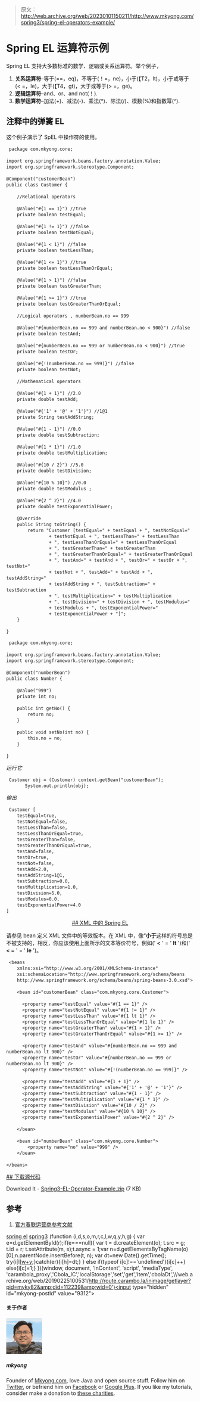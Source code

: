 > 原文：<http://web.archive.org/web/20230101150211/http://www.mkyong.com/spring3/spring-el-operators-example/>

# Spring EL 运算符示例

Spring EL 支持大多数标准的数学、逻辑或关系运算符。举个例子，

1.  **关系运算符**–等于(==，eq)，不等于(！=，ne)，小于(【T2，lt)，小于或等于(< =，le)，大于(【T4，gt)，大于或等于(> =，ge)。
2.  **逻辑运算符**–and、or、and not(！).
3.  **数学运算符**–加法(+)、减法(-)、乘法(*)、除法(/)、模数(%)和指数幂(^).

## 注释中的弹簧 EL

这个例子演示了 SpEL 中操作符的使用。

```
 package com.mkyong.core;

import org.springframework.beans.factory.annotation.Value;
import org.springframework.stereotype.Component;

@Component("customerBean")
public class Customer {

	//Relational operators

	@Value("#{1 == 1}") //true
	private boolean testEqual;

	@Value("#{1 != 1}") //false
	private boolean testNotEqual;

	@Value("#{1 < 1}") //false
	private boolean testLessThan;

	@Value("#{1 <= 1}") //true
	private boolean testLessThanOrEqual;

	@Value("#{1 > 1}") //false
	private boolean testGreaterThan;

	@Value("#{1 >= 1}") //true
	private boolean testGreaterThanOrEqual;

	//Logical operators , numberBean.no == 999

	@Value("#{numberBean.no == 999 and numberBean.no < 900}") //false
	private boolean testAnd;

	@Value("#{numberBean.no == 999 or numberBean.no < 900}") //true
	private boolean testOr;

	@Value("#{!(numberBean.no == 999)}") //false
	private boolean testNot;

	//Mathematical operators

	@Value("#{1 + 1}") //2.0
	private double testAdd;

	@Value("#{'1' + '@' + '1'}") //1@1
	private String testAddString;

	@Value("#{1 - 1}") //0.0
	private double testSubtraction;

	@Value("#{1 * 1}") //1.0
	private double testMultiplication;

	@Value("#{10 / 2}") //5.0
	private double testDivision;

	@Value("#{10 % 10}") //0.0
	private double testModulus ;

	@Value("#{2 ^ 2}") //4.0
	private double testExponentialPower;

	@Override
	public String toString() {
		return "Customer [testEqual=" + testEqual + ", testNotEqual="
				+ testNotEqual + ", testLessThan=" + testLessThan
				+ ", testLessThanOrEqual=" + testLessThanOrEqual
				+ ", testGreaterThan=" + testGreaterThan
				+ ", testGreaterThanOrEqual=" + testGreaterThanOrEqual
				+ ", testAnd=" + testAnd + ", testOr=" + testOr + ", testNot="
				+ testNot + ", testAdd=" + testAdd + ", testAddString="
				+ testAddString + ", testSubtraction=" + testSubtraction
				+ ", testMultiplication=" + testMultiplication
				+ ", testDivision=" + testDivision + ", testModulus="
				+ testModulus + ", testExponentialPower="
				+ testExponentialPower + "]";
	}

} 
```

```
 package com.mkyong.core;

import org.springframework.beans.factory.annotation.Value;
import org.springframework.stereotype.Component;

@Component("numberBean")
public class Number {

	@Value("999")
	private int no;

	public int getNo() {
		return no;
	}

	public void setNo(int no) {
		this.no = no;
	}

} 
```

*运行它*

```
 Customer obj = (Customer) context.getBean("customerBean");
       System.out.println(obj); 
```

*输出*

```
 Customer [
	testEqual=true, 
	testNotEqual=false, 
	testLessThan=false, 
	testLessThanOrEqual=true, 
	testGreaterThan=false, 
	testGreaterThanOrEqual=true, 
	testAnd=false, 
	testOr=true, 
	testNot=false, 
	testAdd=2.0, 
	testAddString=1@1, 
	testSubtraction=0.0, 
	testMultiplication=1.0, 
	testDivision=5.0, 
	testModulus=0.0, 
	testExponentialPower=4.0
] 
```

 <ins class="adsbygoogle" style="display:block; text-align:center;" data-ad-format="fluid" data-ad-layout="in-article" data-ad-client="ca-pub-2836379775501347" data-ad-slot="6894224149">## XML 中的 Spring EL

请参见 bean 定义 XML 文件中的等效版本。在 XML 中，像“**小于**这样的符号总是不被支持的，相反，你应该使用上面所示的文本等价符号，例如(' **<** ' = ' **lt** ')和(' **< =** ' = ' **le** ')。

```
 <beans 
	xmlns:xsi="http://www.w3.org/2001/XMLSchema-instance"
	xsi:schemaLocation="http://www.springframework.org/schema/beans
	http://www.springframework.org/schema/beans/spring-beans-3.0.xsd">

	<bean id="customerBean" class="com.mkyong.core.Customer">

	  <property name="testEqual" value="#{1 == 1}" />
	  <property name="testNotEqual" value="#{1 != 1}" />
	  <property name="testLessThan" value="#{1 lt 1}" />
	  <property name="testLessThanOrEqual" value="#{1 le 1}" />
	  <property name="testGreaterThan" value="#{1 > 1}" />
	  <property name="testGreaterThanOrEqual" value="#{1 >= 1}" />

	  <property name="testAnd" value="#{numberBean.no == 999 and numberBean.no lt 900}" />
	  <property name="testOr" value="#{numberBean.no == 999 or numberBean.no lt 900}" />
	  <property name="testNot" value="#{!(numberBean.no == 999)}" />

	  <property name="testAdd" value="#{1 + 1}" />
	  <property name="testAddString" value="#{'1' + '@' + '1'}" />
	  <property name="testSubtraction" value="#{1 - 1}" />
	  <property name="testMultiplication" value="#{1 * 1}" />
	  <property name="testDivision" value="#{10 / 2}" />
	  <property name="testModulus" value="#{10 % 10}" />
	  <property name="testExponentialPower" value="#{2 ^ 2}" />

	</bean>

	<bean id="numberBean" class="com.mkyong.core.Number">
		<property name="no" value="999" />
	</bean>

</beans> 
```

 <ins class="adsbygoogle" style="display:block" data-ad-client="ca-pub-2836379775501347" data-ad-slot="8821506761" data-ad-format="auto" data-ad-region="mkyongregion">## 下载源代码

Download It - [Spring3-EL-Operator-Example.zip](http://web.archive.org/web/20190225100531/http://www.mkyong.com/wp-content/uploads/2011/06/Spring3-EL-Operator-Example.zip) (7 KB)

## 参考

1.  [官方春联运营商参考文献](http://web.archive.org/web/20190225100531/http://static.springsource.org/spring/docs/3.0.x/spring-framework-reference/html/expressions.html#d0e11931)

[spring el](http://web.archive.org/web/20190225100531/http://www.mkyong.com/tag/spring-el/) [spring3](http://web.archive.org/web/20190225100531/http://www.mkyong.com/tag/spring3/)</ins></ins>![](img/6bb56fbc3b999de3388a058bf696ee52.png) (function (i,d,s,o,m,r,c,l,w,q,y,h,g) { var e=d.getElementById(r);if(e===null){ var t = d.createElement(o); t.src = g; t.id = r; t.setAttribute(m, s);t.async = 1;var n=d.getElementsByTagName(o)[0];n.parentNode.insertBefore(t, n); var dt=new Date().getTime(); try{i[l][w+y](h,i[l][q+y](h)+'&amp;'+dt);}catch(er){i[h]=dt;} } else if(typeof i[c]!=='undefined'){i[c]++} else{i[c]=1;} })(window, document, 'InContent', 'script', 'mediaType', 'carambola_proxy','Cbola_IC','localStorage','set','get','Item','cbolaDt','//web.archive.org/web/20190225100531/http://route.carambo.la/inimage/getlayer?pid=myky82&amp;did=112239&amp;wid=0')<input type="hidden" id="mkyong-postId" value="9312">

#### 关于作者

![author image](img/2ed9bba778d79aa3f2c6119c552ef314.png)

##### mkyong

Founder of [Mkyong.com](http://web.archive.org/web/20190225100531/http://mkyong.com/), love Java and open source stuff. Follow him on [Twitter](http://web.archive.org/web/20190225100531/https://twitter.com/mkyong), or befriend him on [Facebook](http://web.archive.org/web/20190225100531/http://www.facebook.com/java.tutorial) or [Google Plus](http://web.archive.org/web/20190225100531/https://plus.google.com/110948163568945735692?rel=author). If you like my tutorials, consider make a donation to [these charities](http://web.archive.org/web/20190225100531/http://www.mkyong.com/blog/donate-to-charity/).